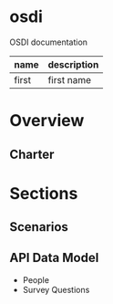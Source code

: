 osdi
====

OSDI documentation

| name | description|
|------|------------|
| first | first name|

# Overview

## Charter

# Sections

## Scenarios

## API Data Model

* People
* Survey Questions

